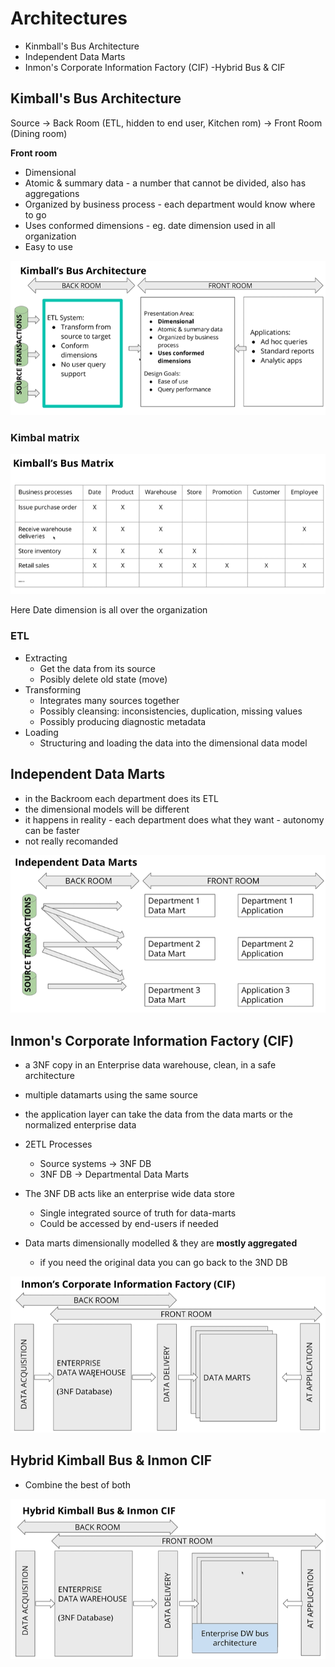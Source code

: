 # Architectures
- Kinmball's Bus Architecture
- Independent Data Marts
- Inmon's Corporate Information Factory (CIF)
-Hybrid Bus & CIF

## Kimball's Bus Architecture

Source -> Back Room (ETL, hidden to end user, Kitchen rom) -> Front Room (Dining room)

**Front room**
- Dimensional
- Atomic & summary data - a number that cannot be divided, also has aggregations
- Organized by business process - each department would know where to go
- Uses conformed dimensions - eg. date dimension used in all organization
- Easy to use

![Kimball](images/kimball_architecture.png "Kimball")

### Kimbal matrix

![Kimball matrix](images/kimball_matrix.png "Kimball Matrix")

Here Date dimension is all over the organization


### ETL 
- Extracting
    - Get the data from its source
    - Posibly delete old state (move)
- Transforming
    - Integrates many sources together
    - Possibly cleansing: inconsistencies, duplication, missing values
    - Possibly producing diagnostic metadata
- Loading
    - Structuring and loading the data into the dimensional data model

## Independent Data Marts

- in the Backroom each department does its ETL
- the dimensional models will be different
- it happens in reality - each department does what they want - autonomy can be faster
- not really recomanded

![Independent Data Mart](images/independent_data_mart.png "Independent Data Mart")

## Inmon's Corporate Information Factory (CIF)

- a 3NF copy in an Enterprise data warehouse, clean, in a safe architecture
- multiple datamarts using the same source
- the application layer can take the data from the data marts or the normalized enterprise data

- 2ETL Processes
    - Source systems -> 3NF DB
    - 3NF DB -> Departmental Data Marts
- The 3NF DB acts like an enterprise wide data store
    - Single integrated source of truth for data-marts
    - Could be accessed by end-users if needed
- Data marts dimensionally modelled & they are **mostly aggregated**
    - if you need the original data you can go back to the 3ND DB

![CIF](images/cif_architecture.png "CIF")

## Hybrid Kimball Bus & Inmon CIF

- Combine the best of both

![Hybrid](images/hybrid_architecture.png "Hybrid")